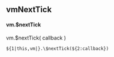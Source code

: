 ## vmNextTick
#### vm.$nextTick
vm.$nextTick( callback )
```
${1|this,vm|}.\$nextTick(${2:callback})
```